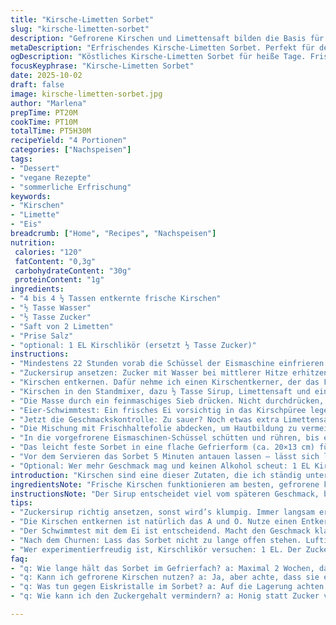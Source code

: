 ```yaml
---
title: "Kirsche-Limetten Sorbet"
slug: "kirsche-limetten-sorbet"
description: "Gefrorene Kirschen und Limettensaft bilden die Basis für ein frisches Sorbet. Zuckersirup erst ansetzen, wenn klar, dass er benötigt wird – zu viel Süße gibt schnell Kanten. Kirschkerne raus, das Geräusch des Entkerners ein kleiner Soundtrack. Pürieren, passieren, immer kühl halten. Der klassische Eischwimmtest sagt mehr als jede Waage. Ein Tick zu sauer oder zu süß passt sich noch an. Churnen bis cremig, nichts roboterhaftes. Lagerung luftig, um Eiskristalle zu vermeiden. Limette statt Zitrone bringt mehr Tiefe. Trinkwasser vorher abkochen – so frisch schmeckt die Frucht besser. Kleine Badewanne im Gefrierfach reservieren. Sorbet nach dem 3-Stunden-Kühlen lieber etwas antauen lassen. Für mich ein guter Sommererinnerer."
metaDescription: "Erfrischendes Kirsche-Limetten Sorbet. Perfekt für den Sommer, leicht zuzubereiten und eine wahre Geschmacksexplosion."
ogDescription: "Köstliches Kirsche-Limetten Sorbet für heiße Tage. Frisch und leicht, ideal als erfrischendes Dessert."
focusKeyphrase: "Kirsche-Limetten Sorbet"
date: 2025-10-02
draft: false
image: kirsche-limetten-sorbet.jpg
author: "Marlena"
prepTime: PT20M
cookTime: PT10M
totalTime: PT5H30M
recipeYield: "4 Portionen"
categories: ["Nachspeisen"]
tags:
- "Dessert"
- "vegane Rezepte"
- "sommerliche Erfrischung"
keywords:
- "Kirschen"
- "Limette"
- "Eis"
breadcrumb: ["Home", "Recipes", "Nachspeisen"]
nutrition: 
 calories: "120"
 fatContent: "0,3g"
 carbohydrateContent: "30g"
 proteinContent: "1g"
ingredients:
- "4 bis 4 ½ Tassen entkernte frische Kirschen"
- "½ Tasse Wasser"
- "½ Tasse Zucker"
- "Saft von 2 Limetten"
- "Prise Salz"
- "optional: 1 EL Kirschlikör (ersetzt ½ Tasse Zucker)"
instructions:
- "Mindestens 22 Stunden vorab die Schüssel der Eismaschine einfrieren. Stellt sicher, dass die Masse schnell runterkühlt und nicht wässrig wird."
- "Zuckersirup ansetzen: Zucker mit Wasser bei mittlerer Hitze erhitzen. Nicht aufkochen, nur sachte simmern lassen, bis der Zucker sich gelöst hat – ca. 3-4 Minuten. Achtet auf das leise Blubbern, nicht zu stark. Abkühlen lassen."
- "Kirschen entkernen. Dafür nehme ich einen Kirschentkerner, der das Fruchtfleisch nicht zerquetscht – wichtig für die Textur später. Rund 4 bis 4 ½ Tassen sollten übrig bleiben."
- "Kirschen in den Standmixer, dazu ½ Tasse Sirup, Limettensaft und eine Prise Salz. Das Salz hebt die Aromen, nicht weglassen, auch wenn nur eine Prise. Pürieren, bis alles fein und gleichmäßig zerkleinert ist."
- "Die Masse durch ein feinmaschiges Sieb drücken. Nicht durchdrücken, nur sanft mit dem Spatel nachhelfen. Große Fruchtstücke und Hautreste raus, sonst wird’s grob und klumpig."
- "Eier-Schwimmtest: Ein frisches Ei vorsichtig in das Kirschpüree legen. Es soll leicht oben schwimmen, so dass ein etwa münzgroßer Bereich Schale über der Oberfläche liegt. Sinkt das Ei komplett ab, braucht es mehr Zucker – also nachsüßen und nochmal testen."
- "Jetzt die Geschmackskontrolle: Zu sauer? Noch etwas extra Limettensaft rein, wenn’s zu mild ist, ein klein wenig mehr Sirup. Lieber säuerlich als platt."
- "Die Mischung mit Frischhaltefolie abdecken, um Hautbildung zu vermeiden und eine Stunde im Kühlschrank kühlen. Der Kühleffekt verbessert die Verarbeitung in der Maschine."
- "In die vorgefrorene Eismaschinen-Schüssel schütten und rühren, bis eine cremige, weiche Textur entsteht – meistens um 15 Minuten. Nicht überdrehen, sonst wird es fest und hart."
- "Das leicht feste Sorbet in eine flache Gefrierform (ca. 20×13 cm) füllen. Mindestens 2 bis 3 Stunden ruhen lassen, bis es richtig durchgefroren ist. Je länger, desto fester, aber nicht zu lange – sonst gibt’s Eiskristalle."
- "Vor dem Servieren das Sorbet 5 Minuten antauen lassen – lässt sich leichter portionieren."
- "Optional: Wer mehr Geschmack mag und keinen Alkohol scheut: 1 EL Kirschlikör kann den Zuckeranteil etwas senken und gibt eine interessante Tiefe."
introduction: "Kirschen sind eine dieser Zutaten, die ich ständig unterschätze. Sorbet daraus ist erfrischender als jedes Eis, dabei herrlich leicht. Limette ersetzt hier die Zitrone, gibt mehr Aroma und ein bisschen Würze. Zucker im richtigen Maß, sonst merkt man bald, warum Sorbet knallig sein darf, aber nicht zu klebrig. Beim ersten Versuch hab ich zu viel Zucker reingekippt, das Ergebnis war fast sirupartig, glatt nicht so prickelnd. Der Trick: das Ei, das schwimmt oder sinkt, zeigt die Wirklichkeit. Eiskristalle? Keine Chance, wenn man die Masse nach dem Churnen nicht zu lange offen liegen lässt. Kirschkerne raus, sonst bleibt ein bitteres Echo. Und Zeit fürs Kühlen einplanen. Für heiße Tage oder als Zwischengang nach deftigen Menüs meine persönliche Rettung."
ingredientsNote: "Frische Kirschen funktionieren am besten, gefrorene kann man nur nehmen, wenn sie schon entkernt sind oder man mit etwas Texturunterschieden lebt. Zucker kann man durch Honig ersetzen, aber Süße und Textur verändern sich; Sirup eben vorher prüfen auf Zähflüssigkeit. Salz ist wichtig, aber nur sparsam, hebt den Fruchtgeschmack. Limette bringt mehr Frische und Aroma als Zitrone, aber die Balance muss stimmen. Kirschlikör nimmt den Zucker raus und gibt mehr Komplexität. Immer die Zuckermenge mit dem Schwimmtest anpassen. Der Sirup nicht zu dick machen, sonst gelingt das glatt nicht."
instructionsNote: "Der Sirup entscheidet viel vom späteren Geschmack, bloß nicht überhitzen. Wenn der Zucker nicht ganz gelöst ist, gibt’s eine grieselige Textur. Kirschen schlucken den Sirup, also gut vermischen. Das Sieben ist mühsam, bringt aber Texturgewinne und bessere Konsistenz. Vorsicht beim Churnen – die Mischung soll weichcremig rauskommen, nicht hart werden. Anschließendes Gefrieren darf nicht zu lange dauern, sonst schleichen sich Eiskristalle ein. Das Antauen ist kein Makel, sondern ein Muss, sonst kriegt man harte Portionen. Wer keinen Eismaschinen-Boden einfrieren kann: vor Kühlung die Masse in kleine Portionen teilen, geht auch."
tips:
- "Zuckersirup richtig ansetzen, sonst wird’s klumpig. Immer langsam erwärmen, ruhiges Blubbern hören. Und abkühlen lassen – wichtig. Zu heiß? Später grieselige Kontur."
- "Die Kirschen entkernen ist natürlich das A und O. Nutze einen Entkerner, der schont das Fruchtfleisch. Sonst wird’s teigig. Ideale Menge: 4 bis 4 ½ Tassen. Immer nach Gefühl."
- "Der Schwimmtest mit dem Ei ist entscheidend. Macht den Geschmack klar. Wenn das Ei sinkt, muss Zuckerran. Zu wenig? Mehr nachsüßen, vielleicht Limette. Balanciert ist alles. "
- "Nach dem Churnen: Lass das Sorbet nicht zu lange offen stehen. Luftig lagern, so gibt’s keine Eiskristalle. Achte darauf, dass die Kühle bleibt. Antauen vor dem Servieren, Portionieren leichter."
- "Wer experimentierfreudig ist, Kirschlikör versuchen: 1 EL. Der Zuckeranteil wird weniger, Aromen intensiver. Aber Geschmack bleibt. Essenz der Kirschen bleibt damit. "
faq:
- "q: Wie lange hält das Sorbet im Gefrierfach? a: Maximal 2 Wochen, dann wiederholte Kälteschäden passieren. Vorher nur anstechen. Test vor dem Servieren immer."
- "q: Kann ich gefrorene Kirschen nutzen? a: Ja, aber achte, dass sie entkernt sind. Die Textur kann variieren. Geschmack leidet manchmal, frische liefern das beste Ergebnis. "
- "q: Was tun gegen Eiskristalle im Sorbet? a: Auf die Lagerung achten. Außerhalb der Maschine sofort luftdicht verschließen. Taktisch davor auf das Antauen setzen, verschließt Feuchtigkeit. "
- "q: Wie kann ich den Zuckergehalt vermindern? a: Honig statt Zucker verwenden geht. Aber die Konsistenz verändert sich. Kirschlikör kann auch helfen. Teste mit klarem Wasser, als Alternative."

---
```

